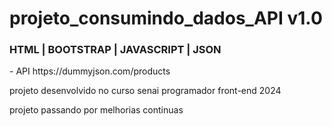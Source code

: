 <h1>projeto_consumindo_dados_API v1.0</h1>
<h3>HTML | BOOTSTRAP | JAVASCRIPT | JSON</h3>

<p>- API https://dummyjson.com/products</p>

<p>projeto desenvolvido no curso senai programador front-end 2024</p>
<p>projeto passando por melhorias continuas</p>
